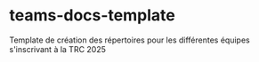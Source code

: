 # teams-docs-template
Template de création des répertoires pour les différentes équipes s'inscrivant à la TRC 2025
